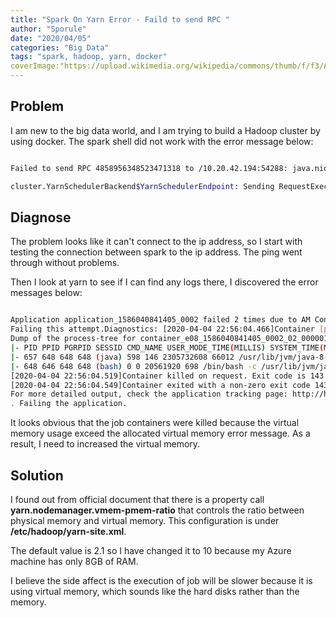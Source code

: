 ```yaml
---
title: "Spark On Yarn Error - Faild to send RPC "
author: "Sporule"
date: "2020/04/05"
categories: "Big Data"
tags: "spark, hadoop, yarn, docker"
coverImage:"https://upload.wikimedia.org/wikipedia/commons/thumb/f/f3/Apache_Spark_logo.svg/1920px-Apache_Spark_logo.svg.png"
---
```



## Problem

I am new to the big data world, and I am trying to build a Hadoop cluster by using docker. The spark shell did not work with the error message below:


```bash

Failed to send RPC 4858956348523471318 to /10.20.42.194:54288: java.nio.channels.ClosedChannelException

cluster.YarnSchedulerBackend$YarnSchedulerEndpoint: Sending RequestExecutors(0,0,Map()) to AM was unsuccessful

```

## Diagnose

The problem looks like it can't connect to the ip address, so I start with testing the connection between spark to the ip address.
The ping went through without problems.

Then I look at yarn to see if I can find any logs there, I discovered the error messages below:

```bash

Application application_1586040841405_0002 failed 2 times due to AM Container for appattempt_1586040841405_0002_000002 exited with exitCode: -103
Failing this attempt.Diagnostics: [2020-04-04 22:56:04.466]Container [pid=648,containerID=container_e08_1586040841405_0002_02_000001] is running 71436800B beyond the 'VIRTUAL' memory limit. Current usage: 260.6 MB of 1 GB physical memory used; 2.2 GB of 2.1 GB virtual memory used. Killing container.
Dump of the process-tree for container_e08_1586040841405_0002_02_000001 :
|- PID PPID PGRPID SESSID CMD_NAME USER_MODE_TIME(MILLIS) SYSTEM_TIME(MILLIS) VMEM_USAGE(BYTES) RSSMEM_USAGE(PAGES) FULL_CMD_LINE
|- 657 648 648 648 (java) 598 146 2305732608 66012 /usr/lib/jvm/java-8-openjdk-amd64//bin/java -server -Xmx512m -Djava.io.tmpdir=/tmp/hadoop-root/nm-local-dir/usercache/root/appcache/application_1586040841405_0002/container_e08_1586040841405_0002_02_000001/tmp -Dspark.yarn.app.container.log.dir=/opt/hadoop-3.1.1/logs/userlogs/application_1586040841405_0002/container_e08_1586040841405_0002_02_000001 org.apache.spark.deploy.yarn.ExecutorLauncher --arg a7dc3af52bc9:37231 --properties-file /tmp/hadoop-root/nm-local-dir/usercache/root/appcache/application_1586040841405_0002/container_e08_1586040841405_0002_02_000001/__spark_conf__/__spark_conf__.properties
|- 648 646 648 648 (bash) 0 0 20561920 698 /bin/bash -c /usr/lib/jvm/java-8-openjdk-amd64//bin/java -server -Xmx512m -Djava.io.tmpdir=/tmp/hadoop-root/nm-local-dir/usercache/root/appcache/application_1586040841405_0002/container_e08_1586040841405_0002_02_000001/tmp -Dspark.yarn.app.container.log.dir=/opt/hadoop-3.1.1/logs/userlogs/application_1586040841405_0002/container_e08_1586040841405_0002_02_000001 org.apache.spark.deploy.yarn.ExecutorLauncher --arg 'a7dc3af52bc9:37231' --properties-file /tmp/hadoop-root/nm-local-dir/usercache/root/appcache/application_1586040841405_0002/container_e08_1586040841405_0002_02_000001/__spark_conf__/__spark_conf__.properties 1> /opt/hadoop-3.1.1/logs/userlogs/application_1586040841405_0002/container_e08_1586040841405_0002_02_000001/stdout 2> /opt/hadoop-3.1.1/logs/userlogs/application_1586040841405_0002/container_e08_1586040841405_0002_02_000001/stderr
[2020-04-04 22:56:04.519]Container killed on request. Exit code is 143
[2020-04-04 22:56:04.549]Container exited with a non-zero exit code 143.
For more detailed output, check the application tracking page: http://historyserver:8188/applicationhistory/app/application_1586040841405_0002 Then click on links to logs of each attempt.
. Failing the application.

```

It looks obvious that the job containers were killed because the virtual memory usage exceed the allocated virtual memory error message. As a result, I need to increased the virtual memory. 

## Solution

I found out from official document that there is a property call **yarn.nodemanager.vmem-pmem-ratio** that controls the ratio between physical memory and virtual memory. This configuration is under **/etc/hadoop/yarn-site.xml**.

The default value is 2.1 so I have changed it to 10 because my Azure machine has only 8GB of RAM.

I believe the side affect is the execution of job will be slower because it is using virtual memory, which sounds like the hard disks rather than the memory.

